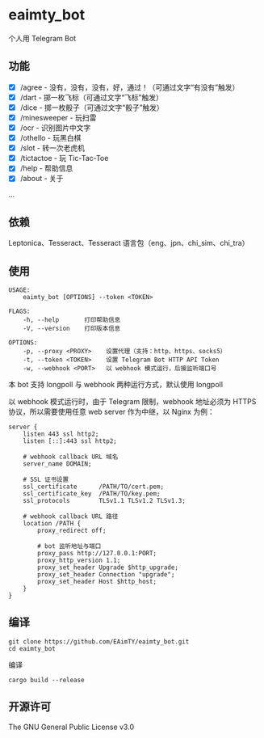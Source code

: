 # eaimty_bot

个人用 Telegram Bot

## 功能

- [x] /agree - 没有，没有，没有，好，通过！（可通过文字“有没有”触发）
- [x] /dart - 掷一枚飞标（可通过文字“飞标”触发）
- [x] /dice - 掷一枚骰子（可通过文字“骰子”触发）
- [x] /minesweeper - 玩扫雷
- [x] /ocr - 识别图片中文字
- [x] /othello - 玩黑白棋
- [x] /slot - 转一次老虎机
- [x] /tictactoe - 玩 Tic-Tac-Toe
- [x] /help - 帮助信息
- [x] /about - 关于

...

## 依赖

Leptonica、Tesseract、Tesseract 语言包（eng、jpn、chi_sim、chi_tra）

## 使用

    USAGE:
        eaimty_bot [OPTIONS] --token <TOKEN>

    FLAGS:
        -h, --help       打印帮助信息
        -V, --version    打印版本信息

    OPTIONS:
        -p, --proxy <PROXY>    设置代理（支持：http、https、socks5）
        -t, --token <TOKEN>    设置 Telegram Bot HTTP API Token
        -w, --webhook <PORT>   以 webhook 模式运行，后接监听端口号

本 bot 支持 longpoll 与 webhook 两种运行方式，默认使用 longpoll

以 webhook 模式运行时，由于 Telegram 限制，webhook 地址必须为 HTTPS 协议，所以需要使用任意 web server 作为中继，以 Nginx 为例：

    server {
        listen 443 ssl http2;
        listen [::]:443 ssl http2;

        # webhook callback URL 域名
        server_name DOMAIN;

        # SSL 证书设置
        ssl_certificate      /PATH/TO/cert.pem;
        ssl_certificate_key  /PATH/TO/key.pem;
        ssl_protocols        TLSv1.1 TLSv1.2 TLSv1.3;

        # webhook callback URL 路径
        location /PATH {
            proxy_redirect off;

            # bot 监听地址与端口
            proxy_pass http://127.0.0.1:PORT;
            proxy_http_version 1.1;
            proxy_set_header Upgrade $http_upgrade;
            proxy_set_header Connection "upgrade";
            proxy_set_header Host $http_host;
        }
    }

## 编译

    git clone https://github.com/EAimTY/eaimty_bot.git
    cd eaimty_bot

编译

    cargo build --release

## 开源许可

The GNU General Public License v3.0
